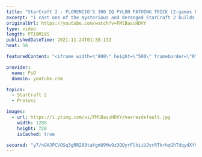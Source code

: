 ```yaml
---
title: "StarCraft 2 - FLORENCIO’S 300 IQ PYLON PATHING TRICK (2-games PvT) | Florencio Files #250"
excerpt: "I cast one of the mysterious and deranged StarCraft 2 builds of the one and only, Florencio, the dude that invented the Protoss proxy nexus recall rush. This time he's torturing Terrans in this 2-game compilation. What do you think of the pylon pathing trick in game 1? 300 IQ, or just standard smooth"
originalUrl: https://youtube.com/watch?v=FMlBasuHDVY
type: video
length: PT19M18S
publishedDateTime: 2021-11-24T01:38:13Z
heat: 56

featuredContent: "<iframe width=\"800\" height=\"500\" frameborder=\"0\" src=\"https://www.youtube.com/embed/FMlBasuHDVY\" allow=\"accelerometer; autoplay; encrypted-media; gyroscope; picture-in-picture\" allowfullscreen></iframe>"

provider:
  name: PiG
  domain: youtube.com

topics:
  - StarCraft 2
  - Protoss

images:
  - url: https://i.ytimg.com/vi/FMlBasuHDVY/maxresdefault.jpg
    width: 1280
    height: 720
    isCached: true

secured: "y7/nOAJPCVOSq3gRR289taYgmU9Mw9z3QQyrFlhiiUJvrRTkrhqGhTdqydXfHw5cv7M+ew+0QA7v9h+sO2vY8DVmuDvykIIGZL6dBYl0I7IrXE1O7UGss6WCcu5QT4gvZCWj1i9ZK/7hU8iJCBZrje/pW2lwkisEJ2vwOCjvLEmDW5abtJwxA9iLlD3OvaVu78z3Wr7jltYDloAERmf2N23JNLIWVi3fCPPMmX8W+KYiKuHyNQV7+Sv8t/TtWjgmVp0v5fUJl5viw5LZGnrtpTF4TtSrN9aijApghscJg3Kq4nwIeHvaBagAqAWfZH5wHlMMeDpFqcvTi4zElF0Z5zSog5AdQY0LdPKkyK3xfbj2x+Oiu63biJvTtdPm+zYUs0Xx79q2LB4RULHNiSDEPDMVooCsx//lQgM6ApSNCZc=;DUP5P6POpqFCPDfYnh1mbA=="
---
```


